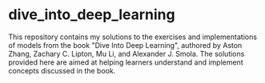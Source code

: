 # dive_into_deep_learning
This repository contains my solutions to the exercises and implementations of models from the book "Dive Into Deep Learning", authored by Aston Zhang, Zachary C. Lipton, Mu Li, and Alexander J. Smola. The solutions provided here are aimed at helping learners understand and implement concepts discussed in the book.
